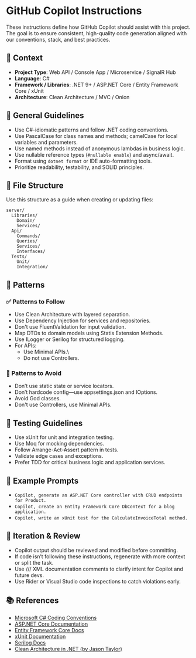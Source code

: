 # GitHub Copilot Instructions

These instructions define how GitHub Copilot should assist with this project. The goal is to ensure consistent, high-quality code generation aligned with our conventions, stack, and best practices.

## 🧠 Context

- **Project Type**: Web API / Console App  / Microservice / SignalR Hub
- **Language**: C#
- **Framework / Libraries**: .NET 9+ / ASP.NET Core / Entity Framework Core / xUnit
- **Architecture**: Clean Architecture / MVC / Onion 

## 🔧 General Guidelines

- Use C#-idiomatic patterns and follow .NET coding conventions.
- Use PascalCase for class names and methods; camelCase for local variables and parameters.
- Use named methods instead of anonymous lambdas in business logic.
- Use nullable reference types (`#nullable enable`) and async/await.
- Format using `dotnet format` or IDE auto-formatting tools.
- Prioritize readability, testability, and SOLID principles.

## 📁 File Structure

Use this structure as a guide when creating or updating files:

```text
server/
  Libraries/
    Domain/
    Services/
  Api/
    Commands/
    Queries/
    Services/
    Interfaces/
  Tests/
    Unit/
    Integration/
```

## 🧶 Patterns

### ✅ Patterns to Follow
- Use Clean Architecture with layered separation.
- Use Dependency Injection for services and repositories.
- Don't use FluentValidation for input validation.
- Map DTOs to domain models using Statis Extension Methods.
- Use ILogger<T> or Serilog for structured logging.
- For APIs:
  - Use Minimal APIs.\
  - Do not use Controllers.

### 🚫 Patterns to Avoid
- Don’t use static state or service locators.
- Don’t hardcode config—use appsettings.json and IOptions.
- Avoid God classes.
- Don't use Controllers, use Minimal APIs.

## 🧪 Testing Guidelines
- Use xUnit for unit and integration testing.
- Use Moq for mocking dependencies.
- Follow Arrange-Act-Assert pattern in tests.
- Validate edge cases and exceptions.
- Prefer TDD for critical business logic and application services.

## 🧩 Example Prompts
- `Copilot, generate an ASP.NET Core controller with CRUD endpoints for Product.`
- `Copilot, create an Entity Framework Core DbContext for a blog application.`
- `Copilot, write an xUnit test for the CalculateInvoiceTotal method.`

## 🔁 Iteration & Review
- Copilot output should be reviewed and modified before committing.
- If code isn’t following these instructions, regenerate with more context or split the task.
- Use /// XML documentation comments to clarify intent for Copilot and future devs.
- Use Rider or Visual Studio code inspections to catch violations early.

## 📚 References
- [Microsoft C# Coding Conventions](https://learn.microsoft.com/en-us/dotnet/csharp/fundamentals/coding-style/coding-conventions)
- [ASP.NET Core Documentation](https://learn.microsoft.com/en-us/aspnet/core/?view=aspnetcore-8.0)
- [Entity Framework Core Docs](https://learn.microsoft.com/en-us/ef/core/)
- [xUnit Documentation](https://xunit.net/)
- [Serilog Docs](https://serilog.net/)
- [Clean Architecture in .NET (by Jason Taylor)](https://github.com/jasontaylordev/CleanArchitecture)